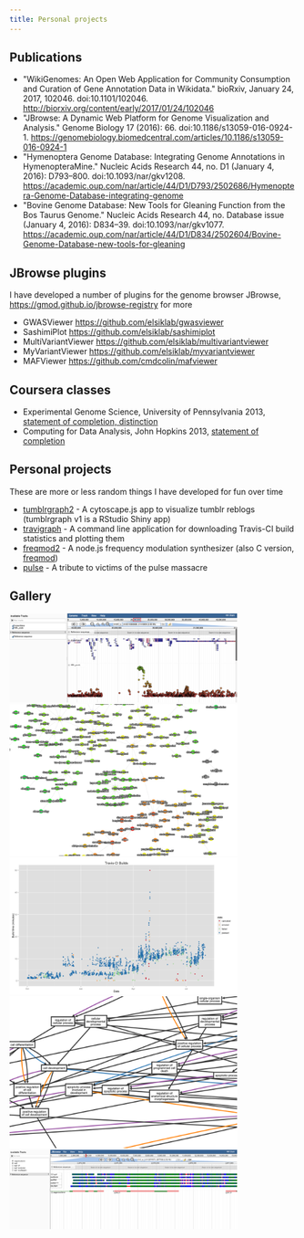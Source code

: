 ```yaml
---
title: Personal projects
---
```


## Publications

- "WikiGenomes: An Open Web Application for Community Consumption and Curation of Gene Annotation Data in Wikidata." bioRxiv, January 24, 2017, 102046. doi:10.1101/102046. <http://biorxiv.org/content/early/2017/01/24/102046>
- "JBrowse: A Dynamic Web Platform for Genome Visualization and Analysis." Genome Biology 17 (2016): 66. doi:10.1186/s13059-016-0924-1. <https://genomebiology.biomedcentral.com/articles/10.1186/s13059-016-0924-1>
- "Hymenoptera Genome Database: Integrating Genome Annotations in HymenopteraMine." Nucleic Acids Research 44, no. D1 (January 4, 2016): D793–800. doi:10.1093/nar/gkv1208. <https://academic.oup.com/nar/article/44/D1/D793/2502686/Hymenoptera-Genome-Database-integrating-genome>
- "Bovine Genome Database: New Tools for Gleaning Function from the Bos Taurus Genome." Nucleic Acids Research 44, no. Database issue (January 4, 2016): D834–39. doi:10.1093/nar/gkv1077. <https://academic.oup.com/nar/article/44/D1/D834/2502604/Bovine-Genome-Database-new-tools-for-gleaning>


## JBrowse plugins

I have developed a number of plugins for the genome browser JBrowse, <https://gmod.github.io/jbrowse-registry> for more

- GWASViewer <https://github.com/elsiklab/gwasviewer>
- SashimiPlot <https://github.com/elsiklab/sashimiplot>
- MultiVariantViewer <https://github.com/elsiklab/multivariantviewer>
- MyVariantViewer <https://github.com/elsiklab/myvariantviewer>
- MAFViewer <https://github.com/cmdcolin/mafviewer>

## Coursera classes

- Experimental Genome Science, University of Pennsylvania 2013, [statement of completion, distinction](genomesci.pdf)
- Computing for Data Analysis, John Hopkins 2013, [statement of completion](compdata.pdf)

## Personal projects

These are more or less random things I have developed for fun over time

- [tumblrgraph2](https://cmdcolin.github.io/tumblrgraph2) - A cytoscape.js app to visualize tumblr reblogs (tumblrgraph v1 is a RStudio Shiny app)
- [travigraph](https://github.com/cmdcolin/travigraph) - A command line application for downloading Travis-CI build statistics and plotting them
- [freqmod2](https://github.com/cmdcolin/freqmod2) - A node.js frequency modulation synthesizer (also C version, [freqmod](https://github.com/cmdcolin/freqmod))
- [pulse](https://cmdcolin.github.io/pulse_tribute) - A tribute to victims of the pulse massacre


## Gallery

<img src="/static/gwasviewer.png" width=400 />
<img src="/static/tumblrgraph.png" width=400 />
<img src="/static/travigraph.png" width=400 />
<img src="/static/ontograph.png" width=400 />
<img src="/static/mafviewer.png" width=400 />


